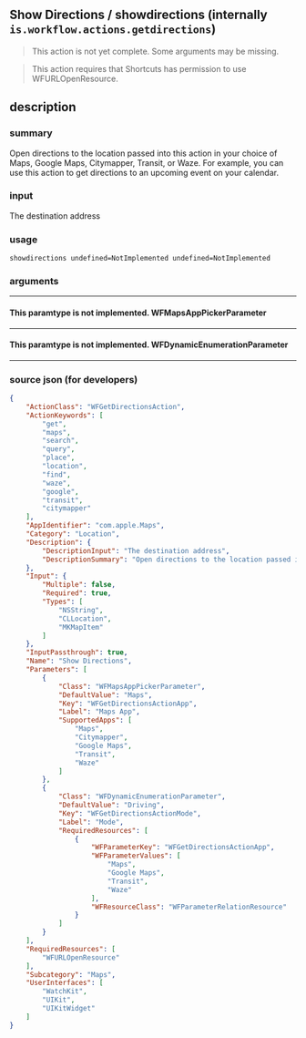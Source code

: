 
## Show Directions / showdirections (internally `is.workflow.actions.getdirections`)

> This action is not yet complete. Some arguments may be missing.

> This action requires that Shortcuts has permission to use WFURLOpenResource.


## description

### summary

Open directions to the location passed into this action in your choice of Maps, Google Maps, Citymapper, Transit, or Waze. For example, you can use this action to get directions to an upcoming event on your calendar.


### input

The destination address


### usage
```
showdirections undefined=NotImplemented undefined=NotImplemented
```

### arguments

---

#### This paramtype is not implemented. WFMapsAppPickerParameter

---

#### This paramtype is not implemented. WFDynamicEnumerationParameter

---

### source json (for developers)

```json
{
	"ActionClass": "WFGetDirectionsAction",
	"ActionKeywords": [
		"get",
		"maps",
		"search",
		"query",
		"place",
		"location",
		"find",
		"waze",
		"google",
		"transit",
		"citymapper"
	],
	"AppIdentifier": "com.apple.Maps",
	"Category": "Location",
	"Description": {
		"DescriptionInput": "The destination address",
		"DescriptionSummary": "Open directions to the location passed into this action in your choice of Maps, Google Maps, Citymapper, Transit, or Waze. For example, you can use this action to get directions to an upcoming event on your calendar."
	},
	"Input": {
		"Multiple": false,
		"Required": true,
		"Types": [
			"NSString",
			"CLLocation",
			"MKMapItem"
		]
	},
	"InputPassthrough": true,
	"Name": "Show Directions",
	"Parameters": [
		{
			"Class": "WFMapsAppPickerParameter",
			"DefaultValue": "Maps",
			"Key": "WFGetDirectionsActionApp",
			"Label": "Maps App",
			"SupportedApps": [
				"Maps",
				"Citymapper",
				"Google Maps",
				"Transit",
				"Waze"
			]
		},
		{
			"Class": "WFDynamicEnumerationParameter",
			"DefaultValue": "Driving",
			"Key": "WFGetDirectionsActionMode",
			"Label": "Mode",
			"RequiredResources": [
				{
					"WFParameterKey": "WFGetDirectionsActionApp",
					"WFParameterValues": [
						"Maps",
						"Google Maps",
						"Transit",
						"Waze"
					],
					"WFResourceClass": "WFParameterRelationResource"
				}
			]
		}
	],
	"RequiredResources": [
		"WFURLOpenResource"
	],
	"Subcategory": "Maps",
	"UserInterfaces": [
		"WatchKit",
		"UIKit",
		"UIKitWidget"
	]
}
```
